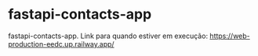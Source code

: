 # fastapi-contacts-app
fastapi-contacts-app.
Link para quando estiver em execução: https://web-production-eedc.up.railway.app/
